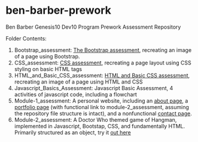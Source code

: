 # ben-barber-prework
Ben Barber Genesis10 Dev10 Program Prework Assessment Repository

Folder Contents:
1. Bootstrap_assessment:
  [The Bootstrap assessment](./Bootstrap_assessment/index.html), recreating an image of a page using Bootstrap.
1. CSS_assessment:
  [CSS assessment](./CSS_assessment/index.html), recreating a page layout using CSS styling on basic HTML tags
1. HTML_and_Basic_CSS_assessment:
  [HTML and Basic CSS assessment](./HTML_and_Basic_CSS_assessment/index.html), recreating an image of a page using HTML and CSS
1.  Javascript_Basics_Assessment:
  Javascript Basic Assessment, 4 activities of javascript code, including a flowchart
1.  Module-1_assessment:
  A personal website, including an [about page](./Module-1_assessment/index.html), a [portfolio page](./Module-1_assessment/portfolio.html) (with functional link to module-2_assessment, assuming the repository file structure is intact), and a nonfunctional [contact page](./Module-1_assessment/contact.html).
1.  Module-2_assessment:
  A Doctor Who themed game of Hangman, implemented in Javascript, Bootstap, CSS, and fundamentally HTML. Primarily structured as an object, try it [out here](./Module-2_assessment/index.html)
